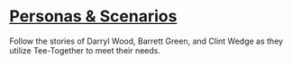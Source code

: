 # [Personas & Scenarios](Scenarios_Personas.pdf.pdf)
Follow the stories of Darryl Wood, Barrett Green, and Clint Wedge as they utilize Tee-Together to meet their needs.
